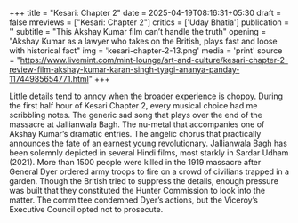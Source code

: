 +++
title = "Kesari: Chapter 2"
date = 2025-04-19T08:16:31+05:30
draft = false
mreviews = ["Kesari: Chapter 2"]
critics = ['Uday Bhatia']
publication = ''
subtitle = "This Akshay Kumar film can’t handle the truth"
opening = "Akshay Kumar as a lawyer who takes on the British, plays fast and loose with historical fact"
img = 'kesari-chapter-2-13.png'
media = 'print'
source = "https://www.livemint.com/mint-lounge/art-and-culture/kesari-chapter-2-review-film-akshay-kumar-karan-singh-tyagi-ananya-panday-11744985654771.html"
+++

Little details tend to annoy when the broader experience is choppy. During the first half hour of Kesari Chapter 2, every musical choice had me scribbling notes. The generic sad song that plays over the end of the massacre at Jallianwala Bagh. The nu-metal that accompanies one of Akshay Kumar’s dramatic entries. The angelic chorus that practically announces the fate of an earnest young revolutionary. Jallianwala Bagh has been solemnly depicted in several Hindi films, most starkly in Sardar Udham (2021). More than 1500 people were killed in the 1919 massacre after General Dyer ordered army troops to fire on a crowd of civilians trapped in a garden. Though the British tried to suppress the details, enough pressure was built that they constituted the Hunter Commission to look into the matter. The committee condemned Dyer’s actions, but the Viceroy’s Executive Council opted not to prosecute.
